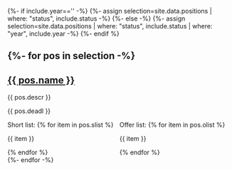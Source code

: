 {%- if include.year=='' -%}
{%- assign selection=site.data.positions | where: "status", include.status -%}
{%- else -%}
{%- assign selection=site.data.positions | where: "status", include.status | where: "year", include.year -%}
{%- endif %}


<style>
    {
        box-sizing: border-box;
    }
    /* Set additional styling options for the columns*/
    .column {
    float: left;
    width: 50%;
    }

    .row:after {
    content: "";
    display: table;
    clear: both;
    }
</style>


{%- for pos in selection -%}
---
<h2><a href="{{ pos.url }}" target="_blank">{{ pos.name }}</a></h2>

{{ pos.descr }}

{{ pos.deadl }}


<div class="row">
        <div class="column">
            Short list:
            {% for item in pos.slist %}
            <p> {{ item }}</p>
            {% endfor %}
        </div>
        <div class="column">
            Offer list:
            {% for item in pos.olist %}
            <p> {{ item }}</p>
            {% endfor %}
        </div>
</div>
{%- endfor -%}
